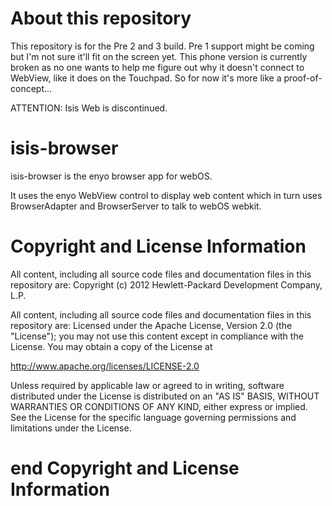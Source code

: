 About this repository
=====================

This repository is for the Pre 2 and 3 build. Pre 1 support might be coming but I'm not sure it'll fit on the screen yet.
This phone version is currently broken as no one wants to help me figure out why it doesn't connect to WebView, like it does on the Touchpad. So for now it's more like a proof-of-concept...

ATTENTION: Isis Web is discontinued.

isis-browser 
============

isis-browser is the enyo browser app for webOS. 

It uses the enyo WebView control to display web content which in turn
uses BrowserAdapter and BrowserServer to talk to webOS webkit.

# Copyright and License Information

All content, including all source code files and documentation files in this repository are: 
 Copyright (c) 2012 Hewlett-Packard Development Company, L.P.

All content, including all source code files and documentation files in this repository are:
Licensed under the Apache License, Version 2.0 (the "License");
you may not use this content except in compliance with the License.
You may obtain a copy of the License at

http://www.apache.org/licenses/LICENSE-2.0

Unless required by applicable law or agreed to in writing, software
distributed under the License is distributed on an "AS IS" BASIS,
WITHOUT WARRANTIES OR CONDITIONS OF ANY KIND, either express or implied.
See the License for the specific language governing permissions and
limitations under the License.

# end Copyright and License Information
